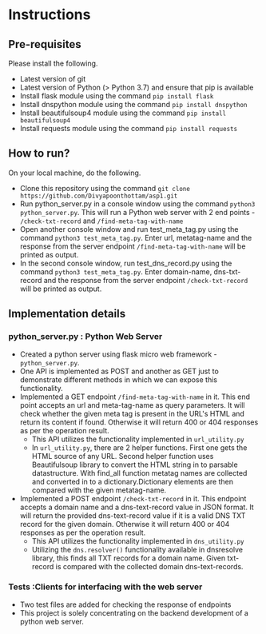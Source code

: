 # Instructions
## Pre-requisites
Please install the following.
* Latest version of git
* Latest version of Python (> Python 3.7) and ensure that pip is available
* Install flask module using the command `pip install flask`
* Install dnspython module using the command `pip install dnspython`
* Install beautifulsoup4 module using the command `pip install beautifulsoup4`
* Install requests module using the command `pip install requests`

## How to run?
On your local machine, do the following.
* Clone this repository using the command `git clone https://github.com/Divyapoonthottam/asp1.git`
* Run python_server.py in a console window using the command `python3 python_server.py`. This will run a Python web server with 2 end points - `/check-txt-record` and `/find-meta-tag-with-name`
* Open another console window and run test_meta_tag.py using the command `python3 test_meta_tag.py`. Enter url, metatag-name and the response from the server endpoint `/find-meta-tag-with-name` will be printed as output.
* In the second console window, run test_dns_record.py using the command `python3 test_meta_tag.py`. Enter domain-name, dns-txt-record and the response from the server endpoint `/check-txt-record` will be printed as output.

## Implementation details

### python_server.py : Python Web Server
* Created a python server using flask micro web framework - `python_server.py`.
* One API is implemented as POST and another as GET just to demonstrate different methods in which we can expose this functionality.
* Implemented a GET endpoint `/find-meta-tag-with-name` in it. This end point accepts an url and meta-tag-name as query parameters. It will check whether the given meta tag is present in the URL's HTML and return its content if found. Otherwise it will return 400 or 404 responses as per the operation result.
  * This API utilizes the functionality implemented in `url_utility.py`
  * In `url_utility.py`, there are 2 helper functions. First one gets the HTML source of any URL. Second helper function uses Beautifulsoup library  to convert the HTML string in to parsable datastructure. With find_all function metatag names are collected and converted in to a dictionary.Dictionary elements are then compared with the given metatag-name.
* Implemented a POST endpoint `/check-txt-record` in it. This endpoint accepts a domain name and a dns-text-record value in JSON format. It will return the provided dns-text-record value if it is a valid DNS TXT record for the given domain. Otherwise it will return 400 or 404 responses as per the operation result.
  * This API utilizes the functionality implemented in `dns_utility.py`
  * Utilizing the `dns.resolver()` functionality available in dnsresolve library, this finds all TXT records for a domain name. Given txt-record is compared with the collected domain dns-text-records.

### Tests :Clients for interfacing with the web server
* Two test files are added for checking the response of endpoints
* This project is solely concentrating on the backend development of a python web server.
